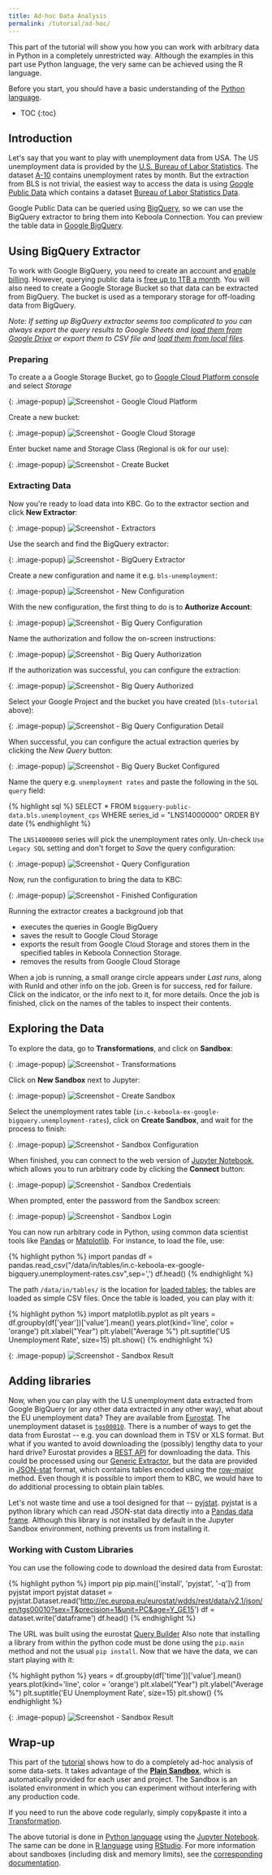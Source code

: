 ```yaml
---
title: Ad-hoc Data Analysis
permalink: /tutorial/ad-hoc/
---
```


This part of the tutorial will show you how you can work with arbitrary data in Python
in a completely unrestricted way. Although the examples in this part use Python language,
the very same can be achieved using the R language.

Before you start, you should have a basic understanding of the [Python language](https://www.python.org/).

* TOC
{:toc}

## Introduction
Let's say that you want to play with unemployment data from USA. The US unemployment data is provided by the
[U.S. Bureau of Labor Statistics](https://www.bls.gov/cps/tables.htm). The dataset [A-10](https://www.bls.gov/web/empsit/cpseea10.htm)
contains unemployment rates by month. But the extraction from BLS is not trivial, the easiest way to access the data is using
[Google Public Data](https://cloud.google.com/bigquery/public-data/) which contains a dataset
[Bureau of Labor Statistics Data](https://cloud.google.com/bigquery/public-data/bureau-of-labor-statistics).

Google Public Data can be queried using [BigQuery](https://cloud.google.com/bigquery/), so we can use the BigQuery extractor to bring them
into Keboola Connection. You can preview the table data in [Google BigQuery](https://bigquery.cloud.google.com/table/bigquery-public-data:bls.unemployment_cps?tab=preview).

## Using BigQuery Extractor
To work with Google BigQuery, you need to create an account and [enable billing](https://cloud.google.com/bigquery/public-data/). However,
querying public data is [free up to 1TB a month](https://cloud.google.com/bigquery/public-data/). You will also need to create a Google Storage
Bucket so that data can be extracted from BigQuery. The bucket is used as a temporary storage for off-loading data from BigQuery.

*Note: If setting up BigQuery extractor seems too complicated to you can always export the query results to Google Sheets and [load them from Google Drive](/tutorial/load/googledrive/) or export them to CSV file and [load them from local files](/tutorial/load/#manually-loading-data).*

### Preparing
To create a a Google Storage Bucket, go to [Google Cloud Platform console](https://console.cloud.google.com/home/dashboard) and
select *Storage*

{: .image-popup}
![Screenshot - Google Cloud Platform](/tutorial/ad-hoc/cloud-platform-1.png)

Create a new bucket:

{: .image-popup}
![Screenshot - Google Cloud Storage](/tutorial/ad-hoc/cloud-platform-2.png)

Enter bucket name and Storage Class (Regional is ok for our use):

{: .image-popup}
![Screenshot - Create Bucket](/tutorial/ad-hoc/cloud-platform-3.png)

### Extracting Data
Now you're ready to load data into KBC. Go to the extractor section and click **New Extractor**:

{: .image-popup}
![Screenshot - Extractors](/tutorial/ad-hoc/bigquery-extractor-1.png)

Use the search and find the BigQuery extractor:

{: .image-popup}
![Screenshot - BigQuery Extractor](/tutorial/ad-hoc/bigquery-extractor-2.png)

Create a new configuration and name it e.g. `bls-unemployment`:

{: .image-popup}
![Screenshot - New Configuration](/tutorial/ad-hoc/bigquery-extractor-3.png)

With the new configuration, the first thing to do is to **Authorize Account**:

{: .image-popup}
![Screenshot - Big Query Configuration](/tutorial/ad-hoc/bigquery-extractor-4.png)

Name the authorization and follow the on-screen instructions:

{: .image-popup}
![Screenshot - Big Query Authorization](/tutorial/ad-hoc/bigquery-extractor-5.png)

If the authorization was successful, you can configure the extraction:

{: .image-popup}
![Screenshot - Big Query Authorized](/tutorial/ad-hoc/bigquery-extractor-6.png)

Select your Google Project and the bucket you have created (`bls-tutorial` above):

{: .image-popup}
![Screenshot - Big Query Configuration Detail](/tutorial/ad-hoc/bigquery-extractor-7.png)

When successful, you can configure the actual extraction queries by clicking the *New Query* button:

{: .image-popup}
![Screenshot - Big Query Bucket Configured](/tutorial/ad-hoc/bigquery-extractor-8.png)

Name the query e.g. `unemployment rates` and paste the following in the `SQL query` field:

{% highlight sql %}
SELECT * FROM
  `bigquery-public-data.bls.unemployment_cps`
WHERE
  series_id = "LNS14000000"
ORDER BY date
{% endhighlight %}

The `LNS14000000` series will pick the unemployment rates only. Un-check `Use Legacy SQL` setting and
don't forget to *Save* the query configuration:

{: .image-popup}
![Screenshot - Query Configuration](/tutorial/ad-hoc/bigquery-extractor-9.png)

Now, run the configuration to bring the data to KBC:

{: .image-popup}
![Screenshot - Finished Configuration](/tutorial/ad-hoc/bigquery-extractor-10.png)

Running the extractor creates a background job that

- executes the queries in Google BigQuery
- saves the result to Google Cloud Storage
- exports the result from Google Cloud Storage and stores them in the specified tables in Keboola Connection Storage.
- removes the results from Google Cloud Storage

When a job is running, a small orange circle appears under *Last runs*, along with RunId and other info on the job.
Green is for success, red for failure. Click on the indicator, or the info next to it, for more details.
Once the job is finished, click on the names of the tables to inspect their contents.

## Exploring the Data
To explore the data, go to **Transformations**, and click on **Sandbox**:

{: .image-popup}
![Screenshot - Transformations](/tutorial/ad-hoc/transformation-1.png)

Click on **New Sandbox** next to Jupyter:

{: .image-popup}
![Screenshot - Create Sandbox](/tutorial/ad-hoc/transformation-2.png)

Select the unemployment rates table (`in.c-keboola-ex-google-bigquery.unemployment-rates`), click on **Create Sandbox**, and wait for the process to finish:

{: .image-popup}
![Screenshot - Sandbox Configuration](/tutorial/ad-hoc/transformation-3.png)

When finished, you can connect to the web version of [Jupyter Notebook](http://jupyter.org/), which
allows you to run arbitrary code by clicking the **Connect** button:

{: .image-popup}
![Screenshot - Sandbox Credentials](/tutorial/ad-hoc/transformation-4.png)

When prompted, enter the password from the Sandbox screen:

{: .image-popup}
![Screenshot - Sandbox Login](/tutorial/ad-hoc/sandbox-1.png)

You can now run arbitrary code in Python, using common data scientist tools like
[Pandas](https://pandas.pydata.org/) or [Matplotlib](https://matplotlib.org/).
For instance, to load the file, use:

{% highlight python %}
import pandas
df = pandas.read_csv("/data/in/tables/in.c-keboola-ex-google-bigquery.unemployment-rates.csv",sep=',')
df.head()
{% endhighlight %}

The path `/data/in/tables/` is the location for
[loaded tables](/manipulation/transformations/python/#file-locations); the tables
are loaded as simple CSV files. Once the table is loaded, you can play with it:

{% highlight python %}
import matplotlib.pyplot as plt
years = df.groupby(df['year'])['value'].mean()
years.plot(kind='line', color = 'orange')
plt.xlabel("Year")
plt.ylabel("Average %")
plt.suptitle('US Unemployment Rate', size=15)
plt.show()
{% endhighlight %}

{: .image-popup}
![Screenshot - Sandbox Result](/tutorial/ad-hoc/sandbox-2.png)

## Adding libraries
Now, when you can play with the U.S unemployment data extracted from Google BigQuery (or any other data extracted in any other way), what about the EU
unemployment data? They are available from [Eurostat](http://ec.europa.eu/eurostat). The
unemployment dataset is
[`tgs00010`](http://ec.europa.eu/eurostat/tgm/table.do?tab=table&init=1&language=en&pcode=tgs00010&plugin=1).
There is a number of ways to get the data from Eurostat -- e.g. you can download them in TSV
or XLS format. But what if you wanted to avoid downloading the (possibly) lengthy data to
your hard drive? Eurostat provides a
[REST API](http://ec.europa.eu/eurostat/web/json-and-unicode-web-services/about-this-service)
for downloading the data. This could be processed using our
[Generic Extractor](/extractors/other/generic/), but the data are provided in
[JSON-stat](https://json-stat.org/) format, which contains tables encoded using the
[row-major](https://en.wikipedia.org/wiki/Row-_and_column-major_order) method. Even though it is possible
to import them to KBC, we would have to do additional processing to obtain plain tables.

Let's not waste time and use a tool designed for that -- [pyjstat](https://pypi.python.org/pypi/pyjstat/). pyjstat is a python library which can read
JSON-stat data directly into a [Pandas data frame](https://pandas.pydata.org/pandas-docs/stable/generated/pandas.DataFrame.html). Although this library is not installed by default in the Jupyter Sandbox environment, nothing prevents us from installing it.

### Working with Custom Libraries
You can use the following code to download the desired data from Eurostat:

{% highlight python %}
import pip
pip.main(['install', 'pyjstat', '-q'])
from pyjstat import pyjstat
dataset = pyjstat.Dataset.read('http://ec.europa.eu/eurostat/wdds/rest/data/v2.1/json/en/tgs00010?sex=T&precision=1&unit=PC&age=Y_GE15')
df = dataset.write('dataframe')
df.head()
{% endhighlight %}

The URL was built using the eurostat [Query Builder](http://ec.europa.eu/eurostat/web/json-and-unicode-web-services/getting-started/query-builder)
Also note that installing a library from within the python code must be done using the `pip.main`
method and not the usual `pip install`. Now that we have the data, we can start playing with it:

{% highlight python %}
years = df.groupby(df['time'])['value'].mean()
years.plot(kind='line', color = 'orange')
plt.xlabel("Year")
plt.ylabel("Average %")
plt.suptitle('EU Unemployment Rate', size=15)
plt.show()
{% endhighlight %}

{: .image-popup}
![Screenshot - Sandbox Result](/tutorial/ad-hoc/sandbox-3.png)

## Wrap-up
This part of the [tutorial](/tutorial/) shows how to do a completely ad-hoc analysis of
some data-sets. It takes advantage of the
[**Plain Sandbox**](/manipulation/transformations/sandbox/), which is automatically
provided for each user and project. The Sandbox is an isolated environment in which
you can experiment without interfering with any production code.

If you need to run the above code regularly, simply copy&paste it into
a [Transformation](http://localhost:4000/tutorial/manipulate/).

The above tutorial is done in [Python language](https://www.python.org/) using the
[Jupyter Notebook](http://jupyter.org/). The same can be done in
[R language](https://www.r-project.org/) using [RStudio](https://www.rstudio.com/).
For more information about sandboxes (including disk and memory limits), see the
[corresponding documentation](/manipulation/transformations/sandbox/#rstudio-sandbox).
